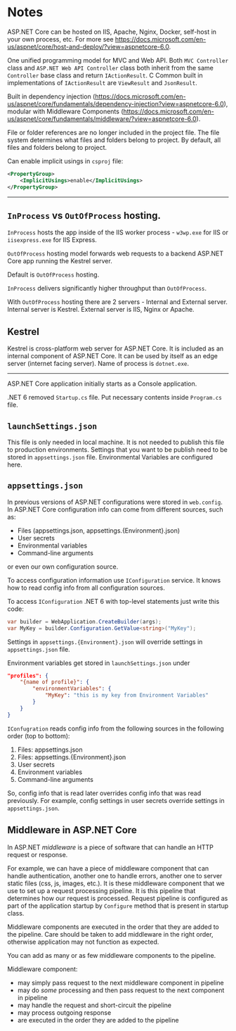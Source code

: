 # Notes

ASP.NET Core can be hosted on IIS, Apache, Nginx, Docker, self-host in your own process, etc.
For more see https://docs.microsoft.com/en-us/aspnet/core/host-and-deploy/?view=aspnetcore-6.0.

One unified programming model for MVC and Web API. Both `MVC Controller` class and `ASP.NET Web API Controller` class both inherit from the same `Controller` base class and return `IActionResult`. C Common built in implementations of `IActionResult` are `ViewResult` and `JsonResult`.

Built in dependency injection (https://docs.microsoft.com/en-us/aspnet/core/fundamentals/dependency-injection?view=aspnetcore-6.0), modular with Middleware Components (https://docs.microsoft.com/en-us/aspnet/core/fundamentals/middleware/?view=aspnetcore-6.0).

File or folder references are no longer included in the project file. The file system determines what files and folders belong to project. By default, all files and folders belong to project.

Can enable implicit usings in `csproj` file:

```xml
<PropertyGroup>
    <ImplicitUsings>enable</ImplicitUsings>
</PropertyGroup>
```

---

## `InProcess` vs `OutOfProcess` hosting.

`InProcess` hosts the app inside of the IIS worker process - `w3wp.exe` for IIS or `iisexpress.exe` for IIS Express. 

`OutOfProcess` hosting model forwards web requests to a backend ASP.NET Core app running the Kestrel server.

Default is `OutOfProcess` hosting.

`InProcess` delivers significantly higher throughput than `OutOfProcess`.

With `OutOfProcess` hosting there are 2 servers - Internal and External server. Internal server is Kestrel. External server is IIS, Nginx or Apache.

## Kestrel

Kestrel is cross-platform web server for ASP.NET Core. It is included as an internal component of ASP.NET Core. It can be used by itself as an edge server (internet facing server). Name of process is `dotnet.exe`.

---

ASP.NET Core application initially starts as a Console application.

.NET 6 removed `Startup.cs` file. Put necessary contents inside `Program.cs` file.

## `launchSettings.json`

This file is only needed in local machine. It is not needed to publish this file to production environments. Settings that you want to be publish need to be stored in `appsettings.json` file. Environmental Variables are configured here.

## `appsettings.json`

In previous versions of ASP.NET configurations were stored in `web.config`. In ASP.NET Core configuration info can come from different sources, such as:

- Files (appsettings.json, appsettings.{Environment}.json)
- User secrets
- Environmental variables
- Command-line arguments

or even our own configuration source.

To access configuration information use `IConfiguration` service. It knows how to read config info from all configuration sources.

To access `IConfiguration` .NET 6 with top-level statements just write this code:

```c#
var builder = WebApplication.CreateBuilder(args);
var MyKey = builder.Configuration.GetValue<string>("MyKey");
```

Settings in `appsettings.{Environment}.json` will override settings in `appsettings.json` file.

Environment variables get stored in `launchSettings.json` under

```json
"profiles": {
    "{name of profile}": {
        "environmentVariables": {
            "MyKey": "this is my key from Environment Variables"
        }
    }
}
```

`IConfugration` reads config info from the following sources in the following order (top to bottom):

1. Files: appsettings.json
2. Files: appsettings.{Environment}.json
3. User secrets
4. Environment variables
5. Command-line arguments

So, config info that is read later overrides config info that was read previously. For example, config settings in user secrets override settings in `appsettings.json`.

## Middleware in ASP.NET Core

In ASP.NET _middleware_ is a piece of software that can handle an HTTP request or response.

For example, we can have a piece of middleware component that can handle authentication, another one to handle errors, another one to server static files (css, js, images, etc.). It is these middleware component that we use to set up a request processing pipeline. It is this pipeline that determines how our request is processed. Request pipeline is configured as part of the application startup by `Configure` method that is present in startup class.

Middleware components are executed in the order that they are added to the pipeline. Care should be taken to add middleware in the right order, otherwise application may not function as expected.

You can add as many or as few middleware components to the pipeline.

Middleware component:
- may simply pass request to the next middleware component in pipeline
- may do _some_ processing and then pass request to the next component in pipeline
- may handle the request and short-circuit the pipeline
- may process outgoing response
- are executed in the order they are added to the pipeline

